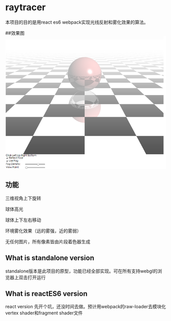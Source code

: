 # raytracer
本项目的目的是用react es6 webpack实现光线反射和雾化效果的算法。


##效果图
![image](https://github.com/rainsilence0911/raytracer/blob/master/standalone/image/snipshot.png)

## 功能
三维视角上下旋转

球体高光

球体上下左右移动

环境雾化效果（远的雾强，近的雾弱）

无任何图片，所有像素皆由片段着色器生成

## What is standalone version
standalone版本是此项目的原型，功能已经全部实现。可在所有支持webgl的浏览器上双击打开运行

## What is reactES6 version
react version 先开个坑，还没时间去做。预计用webpack的raw-loader去模块化vertex shader和fragment shader文件